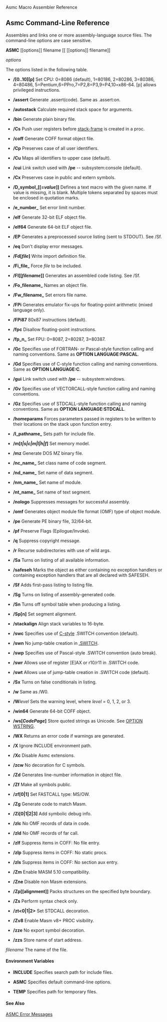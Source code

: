 Asmc Macro Assembler Reference

## Asmc Command-Line Reference

Assembles and links one or more assembly-language source files. The command-line options are case sensitive.

**ASMC** [[options]] filename [[ [[options]] filename]]

_options_

The options listed in the following table.

- **/[0..10][p]**
Set CPU: 0=8086 (default), 1=80186, 2=80286, 3=80386, 4=80486, 5=Pentium,6=PPro,7=P2,8=P3,9=P4,10=x86-64\. [p] allows privileged instructions.

- **/assert**
Generate .assert(code). Same as .assert:on.

- **/autostack**
Calculate required stack space for arguments.

- **/bin**
Generate plain binary file.

- **/Cs**
Push user registers before [stack-frame](../directive/opt_cstack.md) is created in a proc.

- **/coff**
Generate COFF format object file.

- **/Cp**
Preserves case of all user identifiers.

- **/Cu**
Maps all identifiers to upper case (default).

- **/cui**
Link switch used with **/pe** -- subsystem:console (default).

- **/Cx**
Preserves case in public and extern symbols.

- **/D_symbol_[[=_value_]]**
Defines a text macro with the given name. If value is missing, it is blank. Multiple tokens separated by spaces must be enclosed in quotation marks.

- **/e_number_**
Set error limit number.

- **/elf**
Generate 32-bit ELF object file.

- **/elf64**
Generate 64-bit ELF object file.

- **/EP**
Generates a preprocessed source listing (sent to STDOUT). See /Sf.

- **/eq**
Don't display error messages.

- **/Fd[_file_]**
Write import definition file.

- **/Fi_file_**
Force _file_ to be included.

- **/Fl[[_filename_]]**
Generates an assembled code listing. See /Sf.

- **/Fo_filename_**
Names an object file.

- **/Fw_filename_**
Set errors file name.

- **/FPi**
Generates emulator fix-ups for floating-point arithmetic (mixed language only).

- **/FPi87**
80x87 instructions (default).

- **/fpc**
Disallow floating-point instructions.

- **/fp_n_**
Set FPU: 0=8087, 2=80287, 3=80387.

- **/Gc**
Specifies use of FORTRAN- or Pascal-style function calling and naming conventions. Same as **OPTION LANGUAGE:PASCAL**.

- **/Gd**
Specifies use of C-style function calling and naming conventions. Same as **OPTION LANGUAGE:C**.

- **/gui**
Link switch used with **/pe** -- subsystem:windows.

- **/Gv**
Specifies use of VECTORCALL-style function calling and naming conventions.

- **/Gz**
Specifies use of STDCALL-style function calling and naming conventions. Same as **OPTION LANGUAGE:STDCALL**.

- **/homeparams**
Forces parameters passed in registers to be written to their locations on the stack upon function entry.

- **/I_pathname_**
Sets path for include file.

- **/m[_t|s|c|m|l|h|f_]**
Set memory model.

- **/mz**
Generate DOS MZ binary file.

- **/nc_name_**
Set class name of code segment.

- **/nd_name_**
Set name of data segment.

- **/nm_name_**
Set name of module.

- **/nt_name_**
Set name of text segment.

- **/nologo**
Suppresses messages for successful assembly.

- **/omf**
Generates object module file format (OMF) type of object module.

- **/pe**
Generate PE binary file, 32/64-bit.

- **/pf**
Preserve Flags (Epilogue/Invoke).

- **/q**
Suppress copyright message.

- **/r**
Recurse subdirectories with use of wild args.

- **/Sa**
Turns on listing of all available information.

- **/safeseh**
Marks the object as either containing no exception handlers or containing exception handlers that are all declared with SAFESEH.

- **/Sf**
Adds first-pass listing to listing file.

- **/Sg**
Turns on listing of assembly-generated code.

- **/Sn**
Turns off symbol table when producing a listing.

- **/Sp[n]**
Set segment alignment.

- **/stackalign**
Align stack variables to 16-byte.

- **/swc**
Specifies use of [C-style](../directive/dot_switch.md) .SWITCH convention (default).

- **/swn**
No jump-table creation in [.SWITCH](../directive/dot_switch.md).

- **/swp**
Specifies use of Pascal-style .SWITCH convention (auto break).

- **/swr**
Allows use of register [E]AX or r10/r11 in .SWITCH code.

- **/swt**
Allows use of jump-table creation in .SWITCH code (default).

- **/Sx**
Turns on false conditionals in listing.

- **/w**
Same as /W0.

- **/W**_level_
Sets the warning level, where _level_ = 0, 1, 2, or 3.

- **/win64**
Generate 64-bit COFF object.

- **/ws[_CodePage_]**
Store quoted strings as Unicode. See [OPTION WSTRING](../directive/opt_wstring.md).

- **/WX**
Returns an error code if warnings are generated.

- **/X**
Ignore INCLUDE environment path.

- **/Xc**
Disable Asmc extensions.

- **/zcw**
No decoration for C symbols.

- **/Zd**
Generates line-number information in object file.

- **/Zf**
Make all symbols public.

- **/zf[0|1]**
Set FASTCALL type: MS/OW.

- **/Zg**
Generate code to match Masm.

- **/Zi[0|1|2|3]**
Add symbolic debug info.

- **/zlc**
No OMF records of data in code.

- **/zld**
No OMF records of far call.

- **/zlf**
Suppress items in COFF: No file entry.

- **/zlp**
Suppress items in COFF: No static procs.

- **/zls**
Suppress items in COFF: No section aux entry.

- **/Zm**
Enable MASM 5.10 compatibility.

- **/Zne**
Disable non Masm extensions.

- **/Zp[[alignment]]**
Packs structures on the specified byte boundary.

- **/Zs**
Perform syntax check only.

- **/zt<0|1|2>**
Set STDCALL decoration.

- **/Zv8**
Enable Masm v8+ PROC visibility.

- **/zze**
No export symbol decoration.

- **/zzs**
Store name of start address.

_filename_
The name of the file.

#### Environment Variables

- **INCLUDE**
Specifies search path for include files.

- **ASMC**
Specifies default command-line options.

- **TEMP**
Specifies path for temporary files.

#### See Also

[ASMC Error Messages](../error/readme.md)
